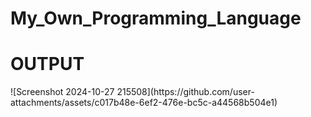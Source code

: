 # My_Own_Programming_Language
<h1>OUTPUT</h1>
![Screenshot 2024-10-27 215508](https://github.com/user-attachments/assets/c017b48e-6ef2-476e-bc5c-a44568b504e1)
